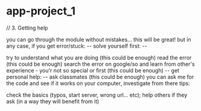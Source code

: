 # app-project_1
// 3. Getting help

you can go through the module without mistakes...
this will be great!
but in any case, if you get error/stuck:
-- solve yourself first: --

try to understand what you are doing (this could be enough)
read the error (this could be enough)
search the error on google/so and learn from other's experience - you'r not so special or first (this could be enough) -- get personal help: --
ask classmates (this could be enough)
you can ask me for the code and see if it works on your computer, investigate from there
tips:

check the basics (typos, start server, wrong url... etc);
help others if they ask (in a way they will benefit from it)
